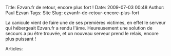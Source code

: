 Title: Ezvan.fr de retour, encore plus fort !
Date: 2009-07-03 00:48
Author: Paul Ezvan
Tags: Site
Slug: ezvanfr-de-retour-encore-plus-fort

La canicule vient de faire une de ses premières victimes, en effet le
serveur qui hébergeait Ezvan.fr a rendu l'âme. Heureusement une solution
de secours a pu être trouvée, et un nouveau serveur prend le relais,
encore plus puissant !

Articles: 

